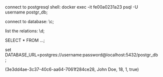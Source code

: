 connect to postgresql shell: docker exec -it fe00a0231a23 psql -U username postgr_db;

connect to database: \c;

list the relations: \d;

SELECT * FROM ...;

set DATABASE_URL=postgres://username:password@localhost:5432/postgr_db;

(3e3dd4ae-3c37-40c6-aa64-7061f284ce28, John Doe, 18, 1, true)
